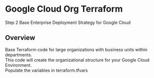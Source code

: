 # Google Cloud Org Terraform
Step 2
Base Enterprise Deployment Strategy for Google Cloud

<h2>Overview</h2>
<p>
  Base Terraform code for large organizations with business units within departments.</br>
  This code will create the organizational structure for your Google Cloud Environment.</br>
  Populate the variables in terraform.tfvars
  </p>
